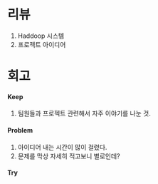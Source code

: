 # 리뷰
1. Haddoop 시스템
2. 프로젝트 아이디어

# 회고
#### Keep
1. 팀원들과 프로젝트 관련해서 자주 이야기를 나눈 것.

#### Problem
1. 아이디어 내는 시간이 많이 걸렸다.
2. 문제를 막상 자세히 적고보니 별로인데?

#### Try